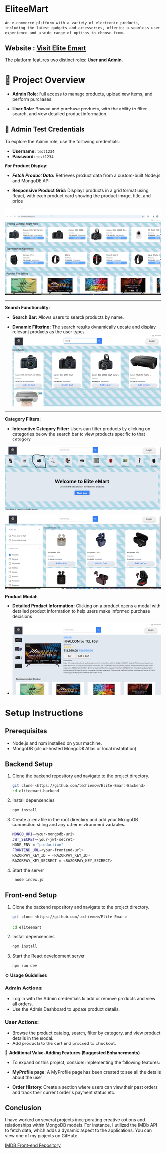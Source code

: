 # EliteeMart

    An e-commerce platform with a variety of electronic products, including the latest gadgets and accessories, offering a seamless user experience and a wide range of options to choose from.

## Website : [Visit Elite Emart](https://eliteemart.netlify.app)


The platform features two distinct roles: **User and Admin.**   

# 🎯 Project Overview
- **Admin Role:** Full access to manage products, upload new items, and perform purchases.


- **User Role:** Browse and purchase products, with the ability to filter, search, and view detailed product information.


## 🔑 Admin Test Credentials

To explore the Admin role, use the following credentials:

- **Username:** `test1234`
- **Password:** `test1234`



**For Product Display:**
 - ***Fetch Product Data:*** Retrieves product data from a custom-built Node.js and MongoDB API

 - **Responsive Product Grid:** Displays products in a grid format using React, with each product card showing the product image, title, and price

 ![](./src/assest/screenshots/1.png)

-------------------------------------------------------------------------


**Search Functionality:**

- **Search Bar:** Allows users to search products by name.

- **Dynamic Filtering:** The search results dynamically update and display relevant products as the user types
![](./src/assest/screenshots/2.png)

-------------------------------------------------------------------------

**Category Filters:**
- **Interactive Category Filter:** Users can filter products by clicking on categories below the search bar to view products specific to that category 

![](./src/assest/screenshots/3a.png)


![](./src/assest/screenshots/3.png)

**Product Modal:**
- **Detailed Product Information:** Clicking on a product opens a modal with detailed product information to help users make informed purchase decisions

- ![](./src/assest/screenshots/4.png)



# Setup Instructions

## Prerequisites
- Node.js and npm installed on your machine.
- MongoDB (cloud-hosted MongoDB Atlas or local installation).

## Backend Setup
1. Clone the backend repository and navigate to the project directory.

   ```bash
   git clone <https://github.com/techiemow/Elite-Emart-Backend>
   cd eliteemart-backend

2. Install dependencies
    ```bash
    npm install
 
 3. Create a .env file in the root directory and add your MongoDB connection string and any other environment variables.
     ```bash
     MONGO_URI=<your-mongodb-uri>
     JWT_SECRET=<your-jwt-secret>
     NODE_ENV = "production"
     FRONTEND_URL=<your-frontend-url>
     RAZORPAY_KEY_ID = <RAZORPAY_KEY_ID>
     RAZORPAY_KEY_SECRECT = <RAZORPAY_KEY_SECRECT>
 4. Start the server
     ```bash
      node index.js

## Front-end Setup
1. Clone the backend repository and navigate to the project directory.

   ```bash
   git clone <https://github.com/techiemow/Elite-Emart>

   cd eliteemart

2. Install dependencies
    ```bash
    npm install

3. Start the React development server
    ```bash
    npm run dev

⚙️ **Usage Guidelines**

### Admin Actions:
- Log in with the Admin credentials to add or remove products and view all orders.
- Use the Admin Dashboard to update product details.

### User Actions:
- Browse the product catalog, search, filter by category, and view product details in the modal.
- Add products to the cart and proceed to checkout.


🌟 **Additional Value-Adding Features (Suggested Enhancements)**
- To expand on this project, consider implementing the following features:


- **MyProfile page**: A MyProfile page has been created to see all the details about the user

- **Order History**: Create a section where users can view their past orders and track their current order's payment status etc.

## Conclusion 

I have worked on several projects incorporating creative options and relationships within MongoDB models. For instance, I utilized the IMDb API to fetch data, which adds a dynamic aspect to the applications. You can view one of my projects on GitHub:

<a href="https://github.com/techiemow/IMDB-Front-end" target="_blank" rel="noopener noreferrer">IMDB Front-end Repository</a>